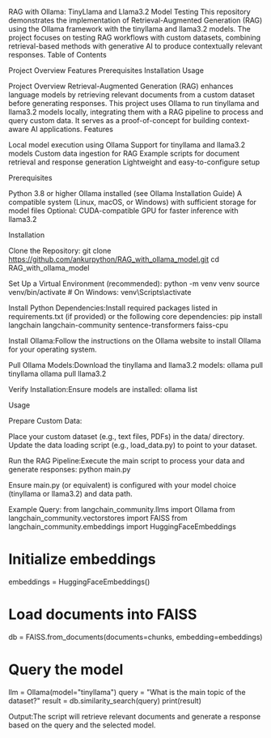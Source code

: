 RAG with Ollama: TinyLlama and Llama3.2 Model Testing
This repository demonstrates the implementation of Retrieval-Augmented Generation (RAG) using the Ollama framework with the tinyllama and llama3.2 models. The project focuses on testing RAG workflows with custom datasets, combining retrieval-based methods with generative AI to produce contextually relevant responses.
Table of Contents

Project Overview
Features
Prerequisites
Installation
Usage


Project Overview
Retrieval-Augmented Generation (RAG) enhances language models by retrieving relevant documents from a custom dataset before generating responses. This project uses Ollama to run tinyllama and llama3.2 models locally, integrating them with a RAG pipeline to process and query custom data. It serves as a proof-of-concept for building context-aware AI applications.
Features

Local model execution using Ollama
Support for tinyllama and llama3.2 models
Custom data ingestion for RAG
Example scripts for document retrieval and response generation
Lightweight and easy-to-configure setup

Prerequisites

Python 3.8 or higher
Ollama installed (see Ollama Installation Guide)
A compatible system (Linux, macOS, or Windows) with sufficient storage for model files
Optional: CUDA-compatible GPU for faster inference with llama3.2

Installation

Clone the Repository:
git clone https://github.com/ankurpython/RAG_with_ollama_model.git
cd RAG_with_ollama_model


Set Up a Virtual Environment (recommended):
python -m venv venv
source venv/bin/activate  # On Windows: venv\Scripts\activate


Install Python Dependencies:Install required packages listed in requirements.txt (if provided) or the following core dependencies:
pip install langchain langchain-community sentence-transformers faiss-cpu


Install Ollama:Follow the instructions on the Ollama website to install Ollama for your operating system.

Pull Ollama Models:Download the tinyllama and llama3.2 models:
ollama pull tinyllama
ollama pull llama3.2


Verify Installation:Ensure models are installed:
ollama list



Usage

Prepare Custom Data:

Place your custom dataset (e.g., text files, PDFs) in the data/ directory.
Update the data loading script (e.g., load_data.py) to point to your dataset.


Run the RAG Pipeline:Execute the main script to process your data and generate responses:
python main.py


Ensure main.py (or equivalent) is configured with your model choice (tinyllama or llama3.2) and data path.


Example Query:
from langchain_community.llms import Ollama
from langchain_community.vectorstores import FAISS
from langchain_community.embeddings import HuggingFaceEmbeddings

# Initialize embeddings
embeddings = HuggingFaceEmbeddings()
# Load documents into FAISS
db = FAISS.from_documents(documents=chunks, embedding=embeddings)
# Query the model
llm = Ollama(model="tinyllama")
query = "What is the main topic of the dataset?"
result = db.similarity_search(query)
print(result)


Output:The script will retrieve relevant documents and generate a response based on the query and the selected model.



